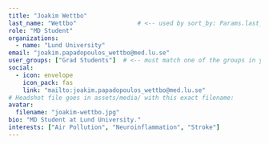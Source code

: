 ```yaml
---
title: "Joakim Wettbo"
last_name: "Wettbo"                 # <-- used by sort_by: Params.last_name
role: "MD Student"
organizations:
  - name: "Lund University"
email: "joakim.papadopoulos_wettbo@med.lu.se"
user_groups: ["Grad Students"]  # <-- must match one of the groups in your People page
social:
  - icon: envelope
    icon_pack: fas
    link: "mailto:joakim.papadopoulos_wettbo@med.lu.se"
# Headshot file goes in assets/media/ with this exact filename:
avatar:
  filename: "joakim-wettbo.jpg"
bio: "MD Student at Lund University."
interests: ["Air Pollution", "Neuroinflammation", "Stroke"]
---
```

